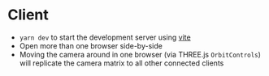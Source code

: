 # Client

- `yarn dev` to start the development server using [vite](https://vitejs.dev/)
- Open more than one browser side-by-side
- Moving the camera around in one browser (via THREE.js `OrbitControls`) will
  replicate the camera matrix to all other connected clients
